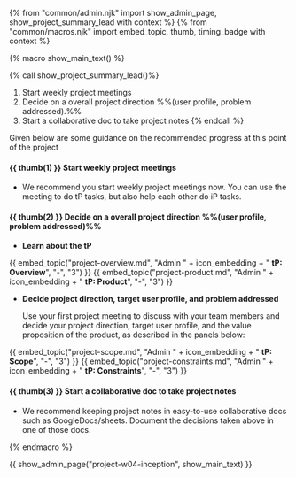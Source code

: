 {% from "common/admin.njk" import show_admin_page, show_project_summary_lead with context %}
{% from "common/macros.njk" import embed_topic, thumb, timing_badge with context %}

{% macro show_main_text() %}
<div id="main">

{% call show_project_summary_lead()%}
1. Start weekly project meetings
1. Decide on a overall project direction %%(user profile, problem addressed).%%
1. Start a collaborative doc to take project notes
{% endcall %}

<div id="body">

Given below are some guidance on the recommended progress at this point of the project

#### {{ thumb(1) }} Start weekly project meetings

* We recommend you start weekly project meetings now. You can use the meeting to do tP tasks, but also help each other do iP tasks.

#### {{ thumb(2) }} Decide on a overall project direction %%(user profile, problem addressed)%%

* **Learn about the tP**
<div class="indented-level2">

{{ embed_topic("project-overview.md", "Admin " + icon_embedding + " **tP: Overview**", "-", "3") }}
{{ embed_topic("project-product.md", "Admin " + icon_embedding + " **tP: Product**", "-", "3") }}

</div>

* **Decide project direction, target user profile, and problem addressed**

  Use your first project meeting to discuss with your team members and decide your project direction, target user profile, and the value proposition of the product, as described in the panels below:

<div class="indented-level2">

{{ embed_topic("project-scope.md", "Admin " + icon_embedding + " **tP: Scope**", "-", "3") }}
{{ embed_topic("project-constraints.md", "Admin " + icon_embedding + " **tP: Constraints**", "-", "3") }}

</div>

#### {{ thumb(3) }} Start a collaborative doc to take project notes

* We recommend keeping project notes in easy-to-use collaborative docs such as GoogleDocs/sheets. Document the decisions taken above in one of those docs.

</div>
</div>
{% endmacro %}

{{ show_admin_page("project-w04-inception", show_main_text) }}